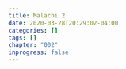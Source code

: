 ```yaml
---
title: Malachi 2
date: 2020-03-28T20:29:02-04:00
categories: []
tags: []
chapter: "002"
inprogress: false
---
```


